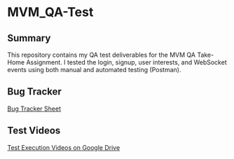 # MVM_QA-Test

## Summary
This repository contains my QA test deliverables for the MVM QA Take-Home Assignment. I tested the login, signup, user interests, and WebSocket events using both manual and automated testing (Postman).

## Bug Tracker
[Bug Tracker Sheet](https://docs.google.com/spreadsheets/d/1l1jmifTUNmgC5C4kexmwo_l7xwchIpFITFtJj3GiEVU/edit?gid=0#gid=0)

## Test Videos
[Test Execution Videos on Google Drive](https://drive.google.com/drive/folders/your_folder_link)
